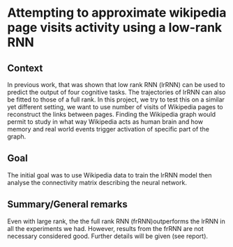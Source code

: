 # Attempting to approximate wikipedia page visits activity using a low-rank RNN

## Context
In previous work, that was shown that low rank RNN (lrRNN) can be used
to predict the output of four cognitive tasks. The trajectories of lrRNN can also
be fitted to those of a full rank.
In this project, we try to test this on a similar yet different setting, we want to
use number of visits of Wikipedia pages to reconstruct the links between pages.
Finding the Wikipedia graph would permit to study in what way Wikipedia
acts as human brain and how memory and real world events trigger activation
of specific part of the graph.

## Goal
The initial goal was to use Wikipedia data to train the lrRNN model then
analyse the connectivity matrix describing the neural network.

## Summary/General remarks
Even with large rank, the the full rank RNN (frRNN)outperforms the lrRNN in all the experiments we had. However, results from the frRNN are not
necessary considered good. Further details will be given (see report).
